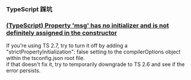 ### TypeScript 踩坑

### [(TypeScript) Property 'msg' has no initializer and is not definitely assigned in the constructor](https://github.com/vuejs/vue-cli/issues/834#issuecomment-366534774)
If you're using TS 2.7, try to turn it off by adding a "strictPropertyInitialization": false setting to the compilerOptions object within the tsconfig.json root file.  
if that doesn't fix it, try to temporarily downgrade to TS 2.6 and see if the error persists.